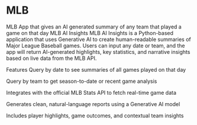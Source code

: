 # MLB
MLB App that gives an AI generated summary of any team that played a game on that day
MLB AI Insights
MLB AI Insights is a Python-based application that uses Generative AI to create human-readable summaries of Major League Baseball games. Users can input any date or team, and the app will return AI-generated highlights, key statistics, and narrative insights based on live data from the MLB API.

Features
Query by date to see summaries of all games played on that day

Query by team to get season-to-date or recent game analysis

Integrates with the official MLB Stats API to fetch real-time game data

Generates clean, natural-language reports using a Generative AI model

Includes player highlights, game outcomes, and contextual team insights

